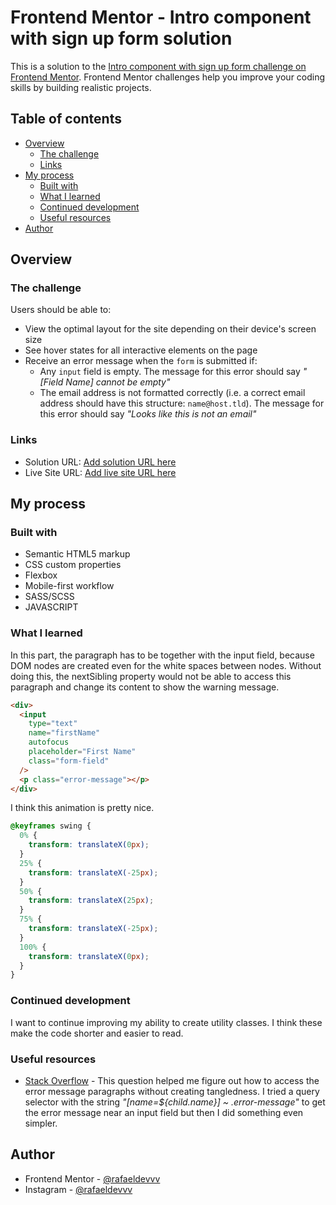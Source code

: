 # Frontend Mentor - Intro component with sign up form solution

This is a solution to the [Intro component with sign up form challenge on Frontend Mentor](https://www.frontendmentor.io/challenges/intro-component-with-signup-form-5cf91bd49edda32581d28fd1). Frontend Mentor challenges help you improve your coding skills by building realistic projects.

## Table of contents

- [Overview](#overview)
  - [The challenge](#the-challenge)
  - [Links](#links)
- [My process](#my-process)
  - [Built with](#built-with)
  - [What I learned](#what-i-learned)
  - [Continued development](#continued-development)
  - [Useful resources](#useful-resources)
- [Author](#author)

## Overview

### The challenge

Users should be able to:

- View the optimal layout for the site depending on their device's screen size
- See hover states for all interactive elements on the page
- Receive an error message when the `form` is submitted if:
  - Any `input` field is empty. The message for this error should say _"[Field Name] cannot be empty"_
  - The email address is not formatted correctly (i.e. a correct email address should have this structure: `name@host.tld`). The message for this error should say _"Looks like this is not an email"_

### Links

- Solution URL: [Add solution URL here](https://your-solution-url.com)
- Live Site URL: [Add live site URL here](https://your-live-site-url.com)

## My process

### Built with

- Semantic HTML5 markup
- CSS custom properties
- Flexbox
- Mobile-first workflow
- SASS/SCSS
- JAVASCRIPT

### What I learned

In this part, the paragraph has to be together with the input field, because DOM nodes are created even for the white spaces between nodes. Without doing this, the nextSibling property would not be able to access this paragraph and change its content to show the warning message.

```html
<div>
  <input
    type="text"
    name="firstName"
    autofocus
    placeholder="First Name"
    class="form-field"
  />
  <p class="error-message"></p>
</div>
```

I think this animation is pretty nice.

```scss
@keyframes swing {
  0% {
    transform: translateX(0px);
  }
  25% {
    transform: translateX(-25px);
  }
  50% {
    transform: translateX(25px);
  }
  75% {
    transform: translateX(-25px);
  }
  100% {
    transform: translateX(0px);
  }
}
```

### Continued development

I want to continue improving my ability to create utility classes. I think these make the code shorter and easier to read.

### Useful resources

- [Stack Overflow](https://stackoverflow.com/questions/54714117/how-to-select-next-sibling-of-a-certain-type-with-js) - This question helped me figure out how to access the error message paragraphs without creating tangledness. I tried a query selector with the string _"[name=${child.name}] ~ .error-message"_ to get the error message near an input field but then I did something even simpler.

## Author

- Frontend Mentor - [@rafaeldevvv](https://www.frontendmentor.io/profile/rafaeldevvv)
- Instagram - [@rafaeldevvv](https://www.instagram.com/rafaeldevvv)

